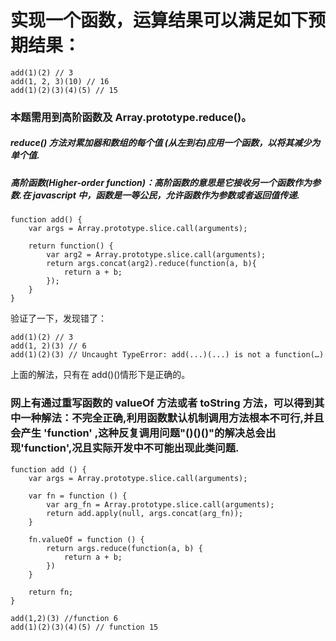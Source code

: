 # 实现一个函数，运算结果可以满足如下预期结果：
```
add(1)(2) // 3
add(1, 2, 3)(10) // 16
add(1)(2)(3)(4)(5) // 15
```
### 本题需用到高阶函数及 Array.prototype.reduce()。

##### reduce() 方法对累加器和数组的每个值 (从左到右)应用一个函数，以将其减少为单个值.

##### 高阶函数(Higher-order function)：高阶函数的意思是它接收另一个函数作为参数.在 javascript 中，函数是一等公民，允许函数作为参数或者返回值传递.
```
function add() {
    var args = Array.prototype.slice.call(arguments);
 
    return function() {
        var arg2 = Array.prototype.slice.call(arguments);
        return args.concat(arg2).reduce(function(a, b){
            return a + b;
        });
    }
}
```
验证了一下，发现错了：
```
add(1)(2) // 3
add(1, 2)(3) // 6
add(1)(2)(3) // Uncaught TypeError: add(...)(...) is not a function(…)
```
上面的解法，只有在 add()()情形下是正确的。

### 网上有通过重写函数的 valueOf 方法或者 toString 方法，可以得到其中一种解法：不完全正确,利用函数默认机制调用方法根本不可行,并且会产生 'function' ,这种反复调用问题"()()()"的解决总会出现'function',况且实际开发中不可能出现此类问题.

```
function add () {
    var args = Array.prototype.slice.call(arguments);
 
    var fn = function () {
        var arg_fn = Array.prototype.slice.call(arguments);
        return add.apply(null, args.concat(arg_fn));
    }
 
    fn.valueOf = function () {
        return args.reduce(function(a, b) {
            return a + b;
        })
    }
 
    return fn;
}
```

```
add(1,2)(3) //function 6
add(1)(2)(3)(4)(5) // function 15
```